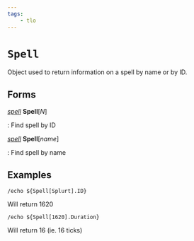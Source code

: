 ```yaml
---
tags:
    - tlo
---
```


# `Spell`

Object used to return information on a spell by name or by ID.

## Forms

[_spell_][spell] **Spell**[_N_]

:   Find spell by ID

[_spell_][spell] **Spell**[_name_]

:   Find spell by name

## Examples

```
/echo ${Spell[Splurt].ID}
```

Will return 1620

```
/echo ${Spell[1620].Duration}
```

Will return 16 (ie. 16 ticks)

[spell]: ../data-types/datatype-spell.md
